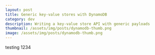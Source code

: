 ```yaml
---
layout: post
title: Generic key-value stores with DynamoDB
category: dev
description: Writing a key-value store API with generic payloads
thumbnail: /assets/img/posts/dynamodb-thumb.png
image: /assets/img/posts/dynamodb-thumb.png
---
```


testing 1234
